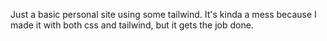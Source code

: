 Just a basic personal site using some tailwind. It's kinda a mess because I made it with both css and tailwind, but it gets the job done.
